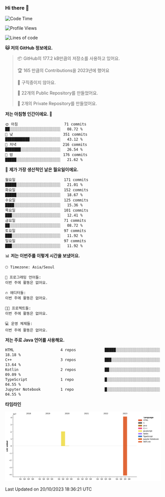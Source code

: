 ### Hi there 👋

<!--
**otm0937/otm0937** is a ✨ _special_ ✨ repository because its `README.md` (this file) appears on your GitHub profile.

Here are some ideas to get you started:

- 🔭 I’m currently working on ...
- 🌱 I’m currently learning ...
- 👯 I’m looking to collaborate on ...
- 🤔 I’m looking for help with ...
- 💬 Ask me about ...
- 📫 How to reach me: ...
- 😄 Pronouns: ...
- ⚡ Fun fact: ...
-->

  <!--START_SECTION:waka-->
![Code Time](http://img.shields.io/badge/Code%20Time-1%2C005%20hrs%2013%20mins-blue)

![Profile Views](http://img.shields.io/badge/Profile%20Views-0-blue)

![Lines of code](https://img.shields.io/badge/%EC%A0%80%EB%8A%94%20%EC%97%AC%ED%83%9C%EA%B9%8C%EC%A7%80%20-62.1%20million%20%EC%A4%84%EC%9D%98%20%EC%BD%94%EB%93%9C%EB%A5%BC%20%EC%9E%91%EC%84%B1%ED%96%88%EC%96%B4%EC%9A%94.-blue)

**🐱 저의 GitHub 정보에요.** 

> 📦 GitHub의 177.2 kB만큼의 저장소를 사용하고 있어요. 
 > 
> 🏆 165 만큼의 Contributions을 2023년에 했어요
 > 
> 🚫 구직중이지 않아요.
 > 
> 📜 22개의 Public Repository를 만들었어요. 
 > 
> 🔑 2개의 Private Repository를 만들었어요. 
 > 
**저는 아침형 인간이에요. 🐤** 

```text
🌞 아침                     71 commits          ██░░░░░░░░░░░░░░░░░░░░░░░   08.72 % 
🌆 낮　                     351 commits         ███████████░░░░░░░░░░░░░░   43.12 % 
🌃 저녁                     216 commits         ███████░░░░░░░░░░░░░░░░░░   26.54 % 
🌙 밤　                     176 commits         █████░░░░░░░░░░░░░░░░░░░░   21.62 % 
```
📅 **제가 가장 생산적인 날은 월요일이에요.** 

```text
월요일                      171 commits         █████░░░░░░░░░░░░░░░░░░░░   21.01 % 
화요일                      152 commits         █████░░░░░░░░░░░░░░░░░░░░   18.67 % 
수요일                      125 commits         ████░░░░░░░░░░░░░░░░░░░░░   15.36 % 
목요일                      101 commits         ███░░░░░░░░░░░░░░░░░░░░░░   12.41 % 
금요일                      71 commits          ██░░░░░░░░░░░░░░░░░░░░░░░   08.72 % 
토요일                      97 commits          ███░░░░░░░░░░░░░░░░░░░░░░   11.92 % 
일요일                      97 commits          ███░░░░░░░░░░░░░░░░░░░░░░   11.92 % 
```


📊 **저는 이번주를 이렇게 시간을 보냈어요.** 

```text
🕑︎ Timezone: Asia/Seoul

💬 프로그래밍 언어들: 
이번 주에 활동은 없어요.

🔥 에디터들: 
이번 주에 활동은 없어요.

🐱‍💻 프로젝트들: 
이번 주에 활동은 없어요.

💻 운영 체제들: 
이번 주에 활동은 없어요.
```

**저는 주로 Java 언어를 사용해요.** 

```text
HTML                     4 repos             █████░░░░░░░░░░░░░░░░░░░░   18.18 % 
C++                      3 repos             ███░░░░░░░░░░░░░░░░░░░░░░   13.64 % 
Kotlin                   2 repos             ██░░░░░░░░░░░░░░░░░░░░░░░   09.09 % 
TypeScript               1 repo              █░░░░░░░░░░░░░░░░░░░░░░░░   04.55 % 
Jupyter Notebook         1 repo              █░░░░░░░░░░░░░░░░░░░░░░░░   04.55 % 
```



**타임라인**

![Lines of Code chart](https://raw.githubusercontent.com/otm0937/otm0937/main/assets/bar_graph.png)


 Last Updated on 20/10/2023 18:36:21 UTC
<!--END_SECTION:waka-->
